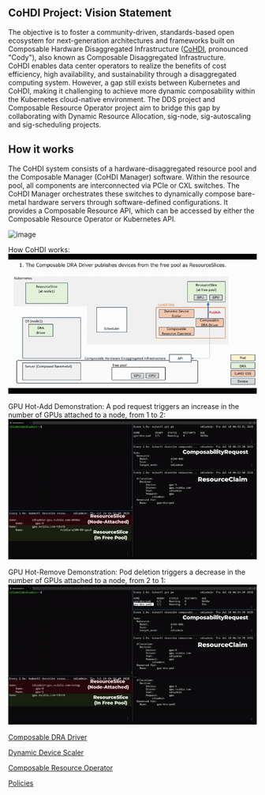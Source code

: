 ## CoHDI Project: Vision Statement
The objective is to foster a community-driven, standards-based open ecosystem for next-generation architectures and frameworks built on Composable Hardware Disaggregated Infrastructure ([CoHDI](https://github.com/CoHDI/.github/blob/main/README.md), pronounced "Cody"), also known as Composable Disaggregated Infrastructure.  
CoHDI enables data center operators to realize the benefits of cost efficiency, high availability, and sustainability through a disaggregated computing system.
However, a gap still exists between Kubernetes and CoHDI, making it challenging to achieve more dynamic composability within the Kubernetes cloud-native environment.
The DDS project and Composable Resource Operator project aim to bridge this gap by collaborating with Dynamic Resource Allocation, sig-node, sig-autoscaling and sig-scheduling projects.

## How it works
The CoHDI system consists of a hardware-disaggregated resource pool and the Composable Manager (CoHDI Manager) software. Within the resource pool, all components are interconnected via PCIe or CXL switches. The CoHDI Manager orchestrates these switches to dynamically compose bare-metal hardware servers through software-defined configurations. It provides a Composable Resource API, which can be accessed by either the Composable Resource Operator or Kubernetes API.

![image](https://github.com/user-attachments/assets/d051630b-00dd-43f9-aef7-9177ae73bb57)

How CoHDI works:  
![how cohdi works](https://raw.githubusercontent.com/CoHDI/.github/main/profile/how_cohdi_works.gif)

GPU Hot-Add Demonstration: A pod request triggers an increase in the number of GPUs attached to a node, from 1 to 2:  
![demo_hotadd](https://raw.githubusercontent.com/CoHDI/.github/main/profile/demo_hotadd.gif)

GPU Hot-Remove Demonstration: Pod deletion triggers a decrease in the number of GPUs attached to a node, from 2 to 1:  
![demo_hodremove](https://raw.githubusercontent.com/CoHDI/.github/main/profile/demo_hotremove.gif)

[Composable DRA Driver](https://github.com/CoHDI/composable-dra-driver)

[Dynamic Device Scaler](https://github.com/CoHDI/dynamic-device-scaler)

[Composable Resource Operator](https://github.com/InfraDDS/composable-resource-operator)

[Policies](https://github.com/InfraDDS/Policies)
